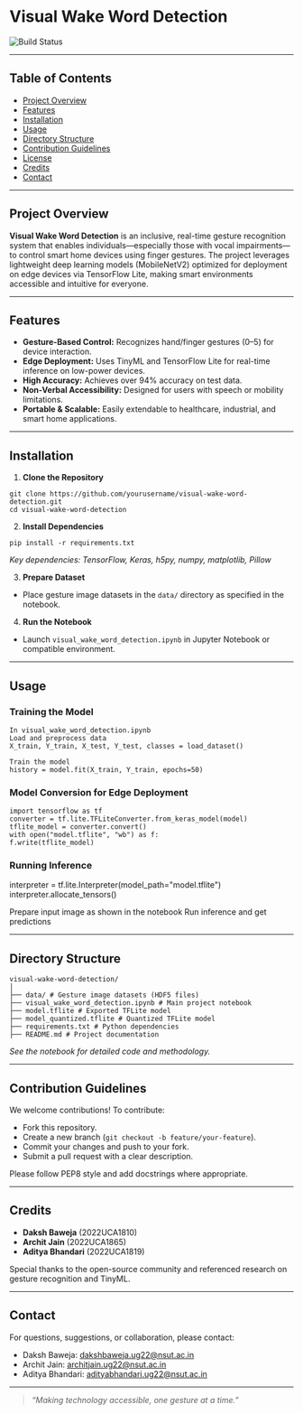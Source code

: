 # Visual Wake Word Detection

![Build Status](https://img.shields.io/badge/build-passing-brightgreen)

---

## Table of Contents

- [Project Overview](#project-overview)
- [Features](#features)
- [Installation](#installation)
- [Usage](#usage)
- [Directory Structure](#directory-structure)
- [Contribution Guidelines](#contribution-guidelines)
- [License](#license)
- [Credits](#credits)
- [Contact](#contact)

---

## Project Overview

**Visual Wake Word Detection** is an inclusive, real-time gesture recognition system that enables individuals—especially those with vocal impairments—to control smart home devices using finger gestures. The project leverages lightweight deep learning models (MobileNetV2) optimized for deployment on edge devices via TensorFlow Lite, making smart environments accessible and intuitive for everyone.

---

## Features

- **Gesture-Based Control:** Recognizes hand/finger gestures (0–5) for device interaction.
- **Edge Deployment:** Uses TinyML and TensorFlow Lite for real-time inference on low-power devices.
- **High Accuracy:** Achieves over 94% accuracy on test data.
- **Non-Verbal Accessibility:** Designed for users with speech or mobility limitations.
- **Portable & Scalable:** Easily extendable to healthcare, industrial, and smart home applications.

---

## Installation

1. **Clone the Repository**

```
git clone https://github.com/yourusername/visual-wake-word-detection.git
cd visual-wake-word-detection

```

2. **Install Dependencies**

```
pip install -r requirements.txt
```

_Key dependencies: TensorFlow, Keras, h5py, numpy, matplotlib, Pillow_

3. **Prepare Dataset**

- Place gesture image datasets in the `data/` directory as specified in the notebook.

4. **Run the Notebook**

- Launch `visual_wake_word_detection.ipynb` in Jupyter Notebook or compatible environment.

---

## Usage

### Training the Model

```
In visual_wake_word_detection.ipynb
Load and preprocess data
X_train, Y_train, X_test, Y_test, classes = load_dataset()

Train the model
history = model.fit(X_train, Y_train, epochs=50)

```

### Model Conversion for Edge Deployment

```
import tensorflow as tf
converter = tf.lite.TFLiteConverter.from_keras_model(model)
tflite_model = converter.convert()
with open("model.tflite", "wb") as f:
f.write(tflite_model)
```

### Running Inference

interpreter = tf.lite.Interpreter(model_path="model.tflite")
interpreter.allocate_tensors()

Prepare input image as shown in the notebook
Run inference and get predictions

---

## Directory Structure

```
visual-wake-word-detection/
│
├── data/ # Gesture image datasets (HDF5 files)
├── visual_wake_word_detection.ipynb # Main project notebook
├── model.tflite # Exported TFLite model
├── model_quantized.tflite # Quantized TFLite model
├── requirements.txt # Python dependencies
├── README.md # Project documentation
```

_See the notebook for detailed code and methodology._

---

## Contribution Guidelines

We welcome contributions! To contribute:

- Fork this repository.
- Create a new branch (`git checkout -b feature/your-feature`).
- Commit your changes and push to your fork.
- Submit a pull request with a clear description.

Please follow PEP8 style and add docstrings where appropriate.

---

## Credits

- **Daksh Baweja** (2022UCA1810)
- **Archit Jain** (2022UCA1865)
- **Aditya Bhandari** (2022UCA1819)

Special thanks to the open-source community and referenced research on gesture recognition and TinyML.

---

## Contact

For questions, suggestions, or collaboration, please contact:

- Daksh Baweja: dakshbaweja.ug22@nsut.ac.in
- Archit Jain: architjain.ug22@nsut.ac.in
- Aditya Bhandari: adityabhandari.ug22@nsut.ac.in

---

> _“Making technology accessible, one gesture at a time.”_
